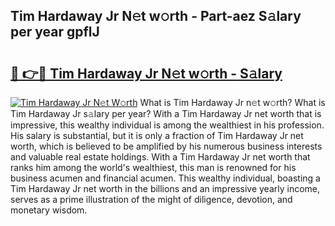 ## Tim Hardaway Jr N𝚎t w𝚘rth - Part-aez S𝚊lary per year gpflJ

# <h2><a href="http://gc2c32a.nevu.top/?p=Tim+Hardaway+Jr">🔗 👉🔴 Tim Hardaway Jr N𝚎t w𝚘rth - S𝚊lary</a></h2>

[![Tim Hardaway Jr N𝚎t W𝚘rth](https://i.imgur.com/Oavwk0R.jpeg)](http://gc2c32a.nevu.top/?p=Tim+Hardaway+Jr)
What is Tim Hardaway Jr n𝚎t w𝚘rth? What is Tim Hardaway Jr s𝚊lary per year?
With a Tim Hardaway Jr net worth that is impressive, this wealthy individual is among the wealthiest in his profession. His salary is substantial, but it is only a fraction of Tim Hardaway Jr net worth, which is believed to be amplified by his numerous business interests and valuable real estate holdings. With a Tim Hardaway Jr net worth that ranks him among the world's wealthiest, this man is renowned for his business acumen and financial acumen. This wealthy individual, boasting a Tim Hardaway Jr net worth in the billions and an impressive yearly income, serves as a prime illustration of the might of diligence, devotion, and monetary wisdom.
